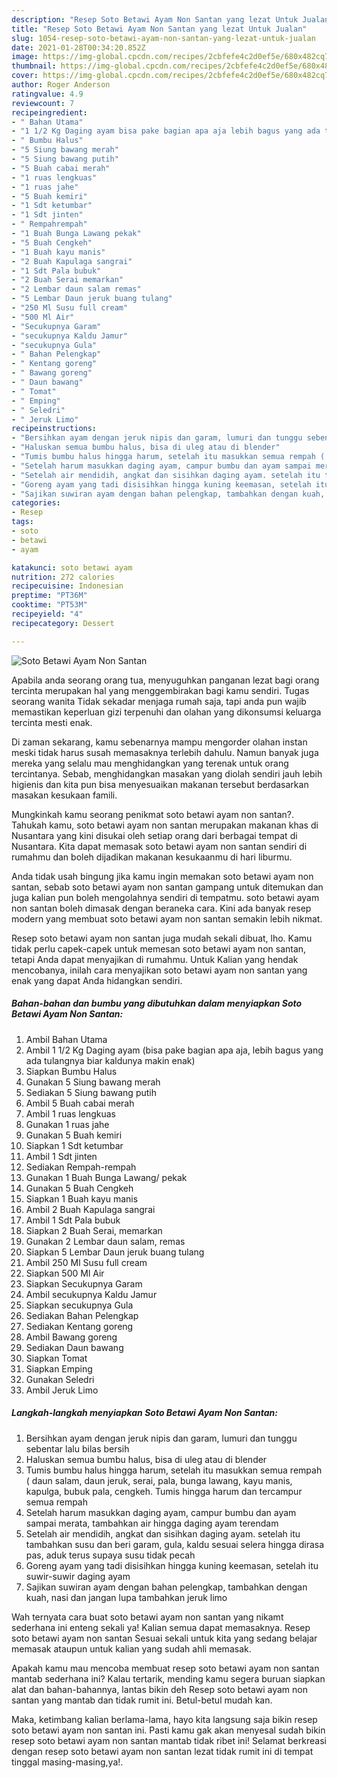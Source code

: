```yaml
---
description: "Resep Soto Betawi Ayam Non Santan yang lezat Untuk Jualan"
title: "Resep Soto Betawi Ayam Non Santan yang lezat Untuk Jualan"
slug: 1054-resep-soto-betawi-ayam-non-santan-yang-lezat-untuk-jualan
date: 2021-01-28T00:34:20.852Z
image: https://img-global.cpcdn.com/recipes/2cbfefe4c2d0ef5e/680x482cq70/soto-betawi-ayam-non-santan-foto-resep-utama.jpg
thumbnail: https://img-global.cpcdn.com/recipes/2cbfefe4c2d0ef5e/680x482cq70/soto-betawi-ayam-non-santan-foto-resep-utama.jpg
cover: https://img-global.cpcdn.com/recipes/2cbfefe4c2d0ef5e/680x482cq70/soto-betawi-ayam-non-santan-foto-resep-utama.jpg
author: Roger Anderson
ratingvalue: 4.9
reviewcount: 7
recipeingredient:
- " Bahan Utama"
- "1 1/2 Kg Daging ayam bisa pake bagian apa aja lebih bagus yang ada tulangnya biar kaldunya makin enak"
- " Bumbu Halus"
- "5 Siung bawang merah"
- "5 Siung bawang putih"
- "5 Buah cabai merah"
- "1 ruas lengkuas"
- "1 ruas jahe"
- "5 Buah kemiri"
- "1 Sdt ketumbar"
- "1 Sdt jinten"
- " Rempahrempah"
- "1 Buah Bunga Lawang pekak"
- "5 Buah Cengkeh"
- "1 Buah kayu manis"
- "2 Buah Kapulaga sangrai"
- "1 Sdt Pala bubuk"
- "2 Buah Serai memarkan"
- "2 Lembar daun salam remas"
- "5 Lembar Daun jeruk buang tulang"
- "250 Ml Susu full cream"
- "500 Ml Air"
- "Secukupnya Garam"
- "secukupnya Kaldu Jamur"
- "secukupnya Gula"
- " Bahan Pelengkap"
- " Kentang goreng"
- " Bawang goreng"
- " Daun bawang"
- " Tomat"
- " Emping"
- " Seledri"
- " Jeruk Limo"
recipeinstructions:
- "Bersihkan ayam dengan jeruk nipis dan garam, lumuri dan tunggu sebentar lalu bilas bersih"
- "Haluskan semua bumbu halus, bisa di uleg atau di blender"
- "Tumis bumbu halus hingga harum, setelah itu masukkan semua rempah ( daun salam, daun jeruk, serai, pala, bunga lawang, kayu manis, kapulga, bubuk pala, cengkeh. Tumis hingga harum dan tercampur semua rempah"
- "Setelah harum masukkan daging ayam, campur bumbu dan ayam sampai merata, tambahkan air hingga daging ayam terendam"
- "Setelah air mendidih, angkat dan sisihkan daging ayam. setelah itu tambahkan susu dan beri garam, gula, kaldu sesuai selera hingga dirasa pas, aduk terus supaya susu tidak pecah"
- "Goreng ayam yang tadi disisihkan hingga kuning keemasan, setelah itu suwir-suwir daging ayam"
- "Sajikan suwiran ayam dengan bahan pelengkap, tambahkan dengan kuah, nasi dan jangan lupa tambahkan jeruk limo"
categories:
- Resep
tags:
- soto
- betawi
- ayam

katakunci: soto betawi ayam 
nutrition: 272 calories
recipecuisine: Indonesian
preptime: "PT36M"
cooktime: "PT53M"
recipeyield: "4"
recipecategory: Dessert

---
```



![Soto Betawi Ayam Non Santan](https://img-global.cpcdn.com/recipes/2cbfefe4c2d0ef5e/680x482cq70/soto-betawi-ayam-non-santan-foto-resep-utama.jpg)

Apabila anda seorang orang tua, menyuguhkan panganan lezat bagi orang tercinta merupakan hal yang menggembirakan bagi kamu sendiri. Tugas seorang  wanita Tidak sekadar menjaga rumah saja, tapi anda pun wajib memastikan keperluan gizi terpenuhi dan olahan yang dikonsumsi keluarga tercinta mesti enak.

Di zaman  sekarang, kamu sebenarnya mampu mengorder olahan instan meski tidak harus susah memasaknya terlebih dahulu. Namun banyak juga mereka yang selalu mau menghidangkan yang terenak untuk orang tercintanya. Sebab, menghidangkan masakan yang diolah sendiri jauh lebih higienis dan kita pun bisa menyesuaikan makanan tersebut berdasarkan masakan kesukaan famili. 



Mungkinkah kamu seorang penikmat soto betawi ayam non santan?. Tahukah kamu, soto betawi ayam non santan merupakan makanan khas di Nusantara yang kini disukai oleh setiap orang dari berbagai tempat di Nusantara. Kita dapat memasak soto betawi ayam non santan sendiri di rumahmu dan boleh dijadikan makanan kesukaanmu di hari liburmu.

Anda tidak usah bingung jika kamu ingin memakan soto betawi ayam non santan, sebab soto betawi ayam non santan gampang untuk ditemukan dan juga kalian pun boleh mengolahnya sendiri di tempatmu. soto betawi ayam non santan boleh dimasak dengan beraneka cara. Kini ada banyak resep modern yang membuat soto betawi ayam non santan semakin lebih nikmat.

Resep soto betawi ayam non santan juga mudah sekali dibuat, lho. Kamu tidak perlu capek-capek untuk memesan soto betawi ayam non santan, tetapi Anda dapat menyajikan di rumahmu. Untuk Kalian yang hendak mencobanya, inilah cara menyajikan soto betawi ayam non santan yang enak yang dapat Anda hidangkan sendiri.

<!--inarticleads1-->

##### Bahan-bahan dan bumbu yang dibutuhkan dalam menyiapkan Soto Betawi Ayam Non Santan:

1. Ambil  Bahan Utama
1. Ambil 1 1/2 Kg Daging ayam (bisa pake bagian apa aja, lebih bagus yang ada tulangnya biar kaldunya makin enak)
1. Siapkan  Bumbu Halus
1. Gunakan 5 Siung bawang merah
1. Sediakan 5 Siung bawang putih
1. Ambil 5 Buah cabai merah
1. Ambil 1 ruas lengkuas
1. Gunakan 1 ruas jahe
1. Gunakan 5 Buah kemiri
1. Siapkan 1 Sdt ketumbar
1. Ambil 1 Sdt jinten
1. Sediakan  Rempah-rempah
1. Gunakan 1 Buah Bunga Lawang/ pekak
1. Gunakan 5 Buah Cengkeh
1. Siapkan 1 Buah kayu manis
1. Ambil 2 Buah Kapulaga sangrai
1. Ambil 1 Sdt Pala bubuk
1. Siapkan 2 Buah Serai, memarkan
1. Gunakan 2 Lembar daun salam, remas
1. Siapkan 5 Lembar Daun jeruk buang tulang
1. Ambil 250 Ml Susu full cream
1. Siapkan 500 Ml Air
1. Siapkan Secukupnya Garam
1. Ambil secukupnya Kaldu Jamur
1. Siapkan secukupnya Gula
1. Sediakan  Bahan Pelengkap
1. Sediakan  Kentang goreng
1. Ambil  Bawang goreng
1. Sediakan  Daun bawang
1. Siapkan  Tomat
1. Siapkan  Emping
1. Gunakan  Seledri
1. Ambil  Jeruk Limo




<!--inarticleads2-->

##### Langkah-langkah menyiapkan Soto Betawi Ayam Non Santan:

1. Bersihkan ayam dengan jeruk nipis dan garam, lumuri dan tunggu sebentar lalu bilas bersih
1. Haluskan semua bumbu halus, bisa di uleg atau di blender
1. Tumis bumbu halus hingga harum, setelah itu masukkan semua rempah ( daun salam, daun jeruk, serai, pala, bunga lawang, kayu manis, kapulga, bubuk pala, cengkeh. Tumis hingga harum dan tercampur semua rempah
1. Setelah harum masukkan daging ayam, campur bumbu dan ayam sampai merata, tambahkan air hingga daging ayam terendam
1. Setelah air mendidih, angkat dan sisihkan daging ayam. setelah itu tambahkan susu dan beri garam, gula, kaldu sesuai selera hingga dirasa pas, aduk terus supaya susu tidak pecah
1. Goreng ayam yang tadi disisihkan hingga kuning keemasan, setelah itu suwir-suwir daging ayam
1. Sajikan suwiran ayam dengan bahan pelengkap, tambahkan dengan kuah, nasi dan jangan lupa tambahkan jeruk limo




Wah ternyata cara buat soto betawi ayam non santan yang nikamt sederhana ini enteng sekali ya! Kalian semua dapat memasaknya. Resep soto betawi ayam non santan Sesuai sekali untuk kita yang sedang belajar memasak ataupun untuk kalian yang sudah ahli memasak.

Apakah kamu mau mencoba membuat resep soto betawi ayam non santan mantab sederhana ini? Kalau tertarik, mending kamu segera buruan siapkan alat dan bahan-bahannya, lantas bikin deh Resep soto betawi ayam non santan yang mantab dan tidak rumit ini. Betul-betul mudah kan. 

Maka, ketimbang kalian berlama-lama, hayo kita langsung saja bikin resep soto betawi ayam non santan ini. Pasti kamu gak akan menyesal sudah bikin resep soto betawi ayam non santan mantab tidak ribet ini! Selamat berkreasi dengan resep soto betawi ayam non santan lezat tidak rumit ini di tempat tinggal masing-masing,ya!.


